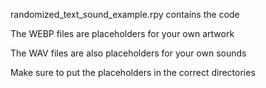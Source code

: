 randomized_text_sound_example.rpy contains the code

The WEBP files are placeholders for your own artwork

The WAV files are also placeholders for your own sounds

Make sure to put the placeholders in the correct directories
